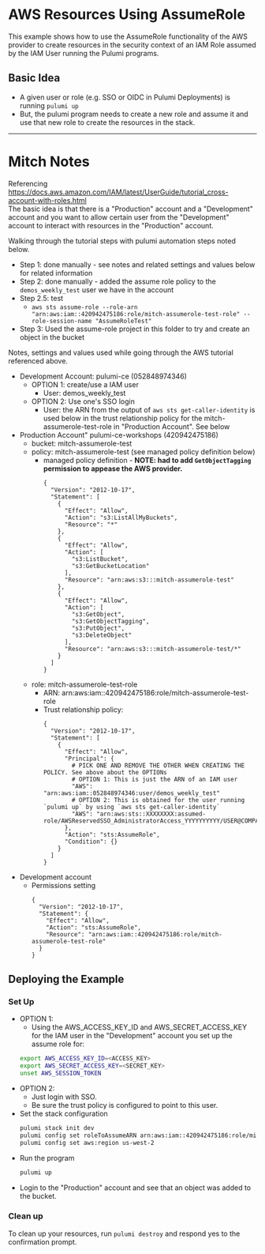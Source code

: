 # AWS Resources Using AssumeRole

This example shows how to use the AssumeRole functionality of the AWS provider
to create resources in the security context of an IAM Role assumed by the IAM
User running the Pulumi programs.

## Basic Idea
* A given user or role (e.g. SSO or OIDC in Pulumi Deployments) is running `pulumi up`
* But, the pulumi program needs to create a new role and assume it and use that new role to create the resources in the stack.

-----

# Mitch Notes
Referencing https://docs.aws.amazon.com/IAM/latest/UserGuide/tutorial_cross-account-with-roles.html  
The basic idea is that there is a "Production" account and a "Development" account and you want to allow certain user from the "Development" account to interact with resources in the "Production" account.

Walking through the tutorial steps with pulumi automation steps noted below.
* Step 1: done manually - see notes and related settings and values below for related information
* Step 2: done manually - added the assume role policy to the `demos_weekly_test` user we have in the account
* Step 2.5: test
  * `aws sts assume-role --role-arn "arn:aws:iam::420942475186:role/mitch-assumerole-test-role" --role-session-name "AssumeRoleTest"`
* Step 3: Used the assume-role project in this folder to try and create an object in the bucket

Notes, settings and values used while going through the AWS tutorial referenced above.
* Development Account: pulumi-ce (052848974346)
  * OPTION 1: create/use a IAM user
    * User: demos_weekly_test
  * OPTION 2: Use one's SSO login
    * User: the ARN from the output of `aws sts get-caller-identity` is used below in the trust relationship policy for the mitch-assumerole-test-role in "Production Account". See below
* Production Account" pulumi-ce-workshops (420942475186)
  * bucket: mitch-assumerole-test
  * policy: mitch-assumerole-test (see managed policy definition below)
    * managed policy definition - **NOTE: had to add `GetObjectTagging` permission to appease the AWS provider.**
      ```
      {
        "Version": "2012-10-17",
        "Statement": [
          {
            "Effect": "Allow",
            "Action": "s3:ListAllMyBuckets",
            "Resource": "*"
          },
          {
            "Effect": "Allow",
            "Action": [
              "s3:ListBucket",
              "s3:GetBucketLocation"
            ],
            "Resource": "arn:aws:s3:::mitch-assumerole-test"
          },
          {
            "Effect": "Allow",
            "Action": [
              "s3:GetObject",
              "s3:GetObjectTagging",
              "s3:PutObject",
              "s3:DeleteObject"
            ],
            "Resource": "arn:aws:s3:::mitch-assumerole-test/*"
          }
        ]
      }
      ```
  * role: mitch-assumerole-test-role
    * ARN: arn:aws:iam::420942475186:role/mitch-assumerole-test-role
    * Trust relationship policy:
      ```
      {
        "Version": "2012-10-17",
        "Statement": [
          {
            "Effect": "Allow",
            "Principal": {
              # PICK ONE AND REMOVE THE OTHER WHEN CREATING THE POLICY. See above about the OPTIONs
              # OPTION 1: This is just the ARN of an IAM user 
              "AWS": "arn:aws:iam::052848974346:user/demos_weekly_test"
              # OPTION 2: This is obtained for the user running `pulumi up` by using `aws sts get-caller-identity`
              "AWS": "arn:aws:sts::XXXXXXXX:assumed-role/AWSReservedSSO_AdministratorAccess_YYYYYYYYYY/USER@COMPANY.com"
            },
            "Action": "sts:AssumeRole",
            "Condition": {}
          }
        ]
      }
      ```
* Development account
  * Permissions setting 
    ```
    {
      "Version": "2012-10-17",
      "Statement": {
        "Effect": "Allow",
        "Action": "sts:AssumeRole",
        "Resource": "arn:aws:iam::420942475186:role/mitch-assumerole-test-role"
      }
    }
    ```


## Deploying the Example

### Set Up

* OPTION 1:
  * Using the AWS_ACCESS_KEY_ID and AWS_SECRET_ACCESS_KEY for the IAM user in the "Development" account you set up the assume role for:
  ```bash
  export AWS_ACCESS_KEY_ID=<ACCESS_KEY>
  export AWS_SECRET_ACCESS_KEY=<SECRET_KEY>
  unset AWS_SESSION_TOKEN
  ```
* OPTION 2:
  * Just login with SSO.
  * Be sure the trust policy is configured to point to this user.
* Set the stack configuration
  ```bash
  pulumi stack init dev
  pulumi config set roleToAssumeARN arn:aws:iam::420942475186:role/mitch-assumerole-test-role # FROM ABOVE
  pulumi config set aws:region us-west-2
  ```
* Run the program
  ```bash
  pulumi up
  ```
* Login to the "Production" account and see that an object was added to the bucket.

### Clean up

To clean up your resources, run `pulumi destroy` and respond yes to the
confirmation prompt.

[app]: https://app.pulumi.com/
